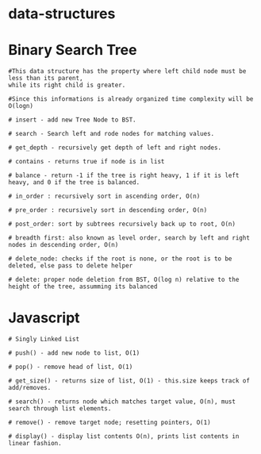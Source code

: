 # data-structures

# Binary Search Tree

    #This data structure has the property where left child node must be less than its parent,
    while its right child is greater. 

    #Since this informations is already organized time complexity will be O(logn)

    # insert - add new Tree Node to BST. 

    # search - Search left and rode nodes for matching values.

    # get_depth - recursively get depth of left and right nodes.

    # contains - returns true if node is in list

    # balance - return -1 if the tree is right heavy, 1 if it is left heavy, and 0 if the tree is balanced.

    # in_order : recursively sort in ascending order, O(n)

    # pre_order : recursively sort in descending order, O(n)

    # post_order: sort by subtrees recursively back up to root, O(n)

    # breadth first: also known as level order, search by left and right nodes in descending order, O(n)

    # delete_node: checks if the root is none, or the root is to be deleted, else pass to delete helper

    # delete: proper node deletion from BST, O(log n) relative to the height of the tree, assumming its balanced



# Javascript

    # Singly Linked List

    # push() - add new node to list, O(1)

    # pop() - remove head of list, O(1)

    # get_size() - returns size of list, O(1) - this.size keeps track of add/removes.

    # search() - returns node which matches target value, O(n), must search through list elements.

    # remove() - remove target node; resetting pointers, O(1) 

    # display() - display list contents O(n), prints list contents in linear fashion.

